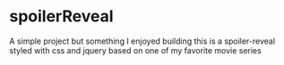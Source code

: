 # spoilerReveal

A simple project but something I enjoyed building this is a spoiler-reveal styled with css and jquery based on one of my favorite movie series

